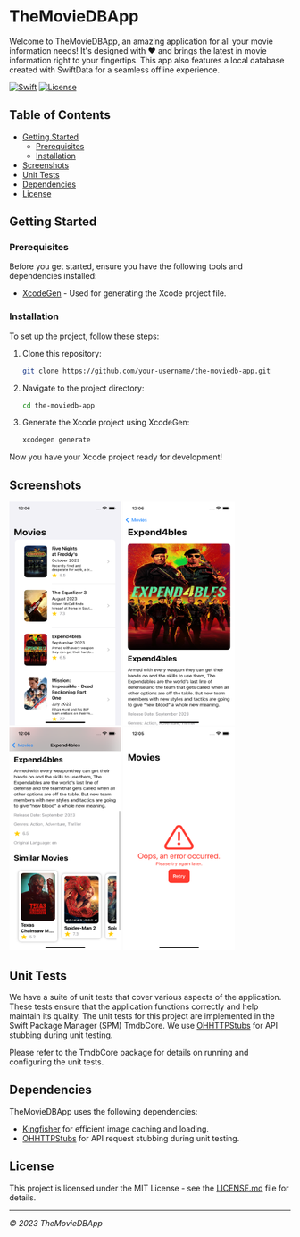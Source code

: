 # TheMovieDBApp

Welcome to TheMovieDBApp, an amazing application for all your movie information needs! It's designed with ❤️ and brings the latest in movie information right to your fingertips. This app also features a local database created with SwiftData for a seamless offline experience.

[![Swift](https://img.shields.io/badge/Swift-5.9-orange.svg?style=flat)](https://swift.org)
[![License](https://img.shields.io/github/license/bokri/the-movie-db-app)](LICENSE.md)

## Table of Contents

- [Getting Started](#getting-started)
  - [Prerequisites](#prerequisites)
  - [Installation](#installation)
- [Screenshots](#screenshots)
- [Unit Tests](#unit-tests)
- [Dependencies](#dependencies)
- [License](#license)

## Getting Started

### Prerequisites

Before you get started, ensure you have the following tools and dependencies installed:

- [XcodeGen](https://github.com/yonaskolb/XcodeGen) - Used for generating the Xcode project file.

### Installation

To set up the project, follow these steps:

1. Clone this repository:

   ```sh
   git clone https://github.com/your-username/the-moviedb-app.git
   ```

2. Navigate to the project directory:

   ```sh
   cd the-moviedb-app
   ```

3. Generate the Xcode project using XcodeGen:

   ```sh
   xcodegen generate
   ```

Now you have your Xcode project ready for development!


## Screenshots

<img src="screenshots/screenshot-1.png" width="200" height="400" />
<img src="screenshots/screenshot-2.png" width="200" height="400" />
<img src="screenshots/screenshot-3.png" width="200" height="400" />
<img src="screenshots/screenshot-4.png" width="200" height="400" />

## Unit Tests

We have a suite of unit tests that cover various aspects of the application. These tests ensure that the application functions correctly and help maintain its quality. The unit tests for this project are implemented in the Swift Package Manager (SPM) TmdbCore. We use [OHHTTPStubs](https://github.com/AliSoftware/OHHTTPStubs) for API stubbing during unit testing.

Please refer to the TmdbCore package for details on running and configuring the unit tests.

## Dependencies

TheMovieDBApp uses the following dependencies:

- [Kingfisher](https://github.com/onevcat/Kingfisher) for efficient image caching and loading.
- [OHHTTPStubs](https://github.com/AliSoftware/OHHTTPStubs) for API request stubbing during unit testing.

## License

This project is licensed under the MIT License - see the [LICENSE.md](LICENSE.md) file for details.


---

_© 2023 TheMovieDBApp_
